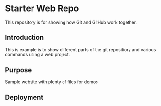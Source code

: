 # Starter Web Repo

This repository is for showing how Git and GitHub work together.

## Introduction

This is example is to show different parts of the git repositiory and various commands using a web project. 

## Purpose

Sample website with plenty of files for demos

## Deployment